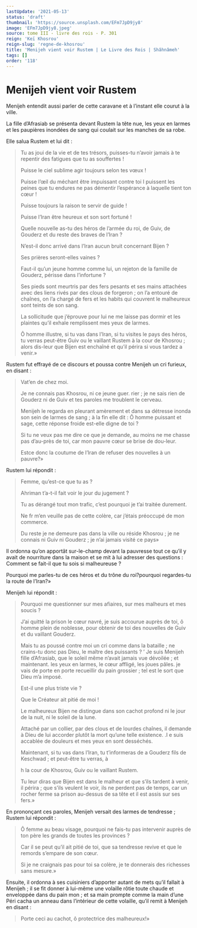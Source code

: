 ```yaml
---
lastUpdate: '2021-05-13'
status: 'draft'
thumbnail: 'https://source.unsplash.com/EFm7JpD9jy8'
image: 'EFm7JpD9jy8.jpeg'
source: tome III - livre des rois - P. 301
reign: 'Keï Khosrou'
reign-slug: 'regne-de-khosrou'
title: 'Menijeh vient voir Rustem | Le Livre des Rois | Shâhnâmeh'
tags: []
order: '118'
---
```


# Menijeh vient voir Rustem

Menijeh entendit aussi parler de cette caravane et à l’instant elle courut à la ville.

La fille d’Afrasiab se présenta devant Rustem la tête nue, les yeux en larmes et les paupières inondées de sang qui coulait sur les manches de sa robe.

Elle salua Rustem et lui dit :

> Tu as joui de la vie et de tes trésors, puisses-tu n’avoir jamais à te repentir des fatigues que tu as souffertes !
>
> Puisse le ciel sublime agir toujours selon tes vœux !
>
> Puisse l’œil du méchant être impuissant contre toi I puissent les peines que tu endures ne pas démentir l’espérance à laquelle tient ton cœur !
>
> Puisse toujours la raison te servir de guide !
>
> Puisse l’Iran être heureux et son sort fortuné !
>
> Quelle nouvelle as-tu des héros de l’armée du roi, de Guiv, de Gouderz et du reste des braves de l’Iran ?
>
> N’est-il donc arrivé dans l’Iran aucun bruit concernant Bijen ?
>
> Ses prières seront-elles vaines ?
>
> Faut-il qu’un jeune homme comme lui, un rejeton de la famille de Gouderz, périsse dans l’infortune ?
>
> Ses pieds sont meurtris par des fers pesants et ses mains attachées avec des liens rivés par des clous de forgeron ; on l’a entouré de chaînes, on l’a chargé de fers et les habits qui couvrent le malheureux sont teints de son sang.
>
> La sollicitude que j’éprouve pour lui ne me laisse pas dormir et les plaintes qu’il exhale remplissent mes yeux de larmes.
>
> Ô homme illustre, si tu vas dans l’Iran, si tu visites le pays des héros, tu verras peut-être Guiv ou le vaillant Rustem à la cour de Khosrou ; alors dis-leur que Bijen est enchaîné et qu’il périra si vous tardez a venir.»

Rustem fut effrayé de ce discours et poussa contre Menijeh un cri furieux, en disant :

> Vat’en de chez moi.
>
> Je ne connais pas Khosrou, ni ce jeune guer. rier ; je ne sais rien de Gouderz ni de Guiv et tes paroles me troublent le cerveau.
>
> Menijeh le regarda en pleurant amèrement et dans sa détresse inonda son sein de larmes de sang ; à la fin elle dit : Ô homme puissant et sage, cette réponse froide est-elle digne de toi ?
>
> Si tu ne veux pas me dire ce que je demande, au moins ne me chasse pas d’au-près de toi, car mon pauvre cœur se brise de dou-leur.
>
> Estce donc la coutume de l’Iran de refuser des nouvelles à un pauvre?»

Rustem lui répondit :

> Femme, qu’est-ce que tu as ?
>
> Ahriman t’a-t-il fait voir le jour du jugement ?
>
> Tu as dérangé tout mon trafic, c’est pourquoi je t’ai traitée durement.
>
> Ne fr m’en veuille pas de cette colère, car j’étais préoccupé de mon commerce.
>
> Du reste je ne demeure pas dans la ville ou réside Khosrou ; je ne connais ni Guiv ni Gouderz ; je n’ai jamais visité ce pays»

Il ordonna qu’on apportât sur-le-champ devant la pauvresse tout ce qu’il y avait de nourriture dans la maison et se mit à lui adresser des questions : Comment se fait-il que tu sois si malheureuse ?

Pourquoi me parles-tu de ces héros et du trône du roi?pourquoi regardes-tu la route de l’Iran?»

Menijeh lui répondit :

> Pourquoi me questionner sur mes afiaires, sur mes malheurs et mes soucis ?
>
> J’ai quitté la prison le cœur navré, je suis accourue auprès de toi, ô homme plein de noblesse, pour obtenir de toi des nouvelles de Guiv et du vaillant Gouderz.
>
> Mais tu as poussé contre moi un cri comme dans la bataille ; ne crains-tu donc pas Dieu, le maître des puissants ? ’
> Je suis Menijeh fille d’Afrasiab, que le soleil même n’avait jamais vue dévoilée ; et maintenant. les yeux en larmes, le cœur affligé, les joues pâles. je vais de porte en porte recueillir du pain grossier ; tel est le sort que Dieu m’a imposé.
>
> Est-il une plus triste vie ?
>
> Que le Créateur ait pitié de moi !
>
> Le malheureux Bijen ne distingue dans son cachot profond ni le jour de la nuit, ni le soleil de la lune.
>
> Attaché par un collier, par des clous et de lourdes chaînes, il demande à Dieu de lui accorder plutôt la mort qu’une telle existence. .I e suis accablée de douleurs et mes yeux en sont desséchés.
>
> Maintenant, si tu vas dans l’Iran, tu t’informeras de a Gouderz fils de Keschwad ; et peut-être tu verras, à
>
> h la cour de Khosrou, Guiv ou le vaillant Rustem.
>
> Tu leur diras que Bijen est dans le malheur et que s’ils tardent à venir, il périra ; que s’ils veulent le voir, ils ne perdent pas de temps, car un rocher ferme sa prison au-dessus de sa tête et il est assis sur ses fers.»

En prononçant ces paroles, Menijeh versait des larmes de tendresse ; Rustem lui répondit :

> Ô femme au beau visage, pourquoi ne fais-tu pas intervenir auprès de ton père les grands de toutes les provinces ?
>
> Car il se peut qu’il ait pitié de toi, que sa tendresse revive et que le remords s’empare de son cœur.
>
> Si je ne craignais pas pour toi sa colère, je te donnerais des richesses sans mesure.»

Ensuite, il ordonna à ses cuisiniers d’apporter autant de mets qu’il fallait à Menijeh ; il se fit donner à lui-même une volaille rôtie toute chaude et enveloppée dans du pain mon ; et sa main prompte comme la main d’une Péri cacha un anneau dans l’intérieur de cette volaille, qu’il remit à Menijeh en disant :

> Porte ceci au cachot, ô protectrice des malheureux!»

